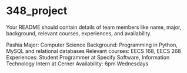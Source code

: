 # 348_project

Your README should contain details of team members like name, major, background, relevant courses, experiences, and availability.

Pashia
Major: Computer Science
Background: Programming in Python, MySQL and relational databases
Relevant courses: EECS 168, EECS 268
Experiences: Student Programmer at Specify Software, Information Technology Intern at Cerner
Availability: 6pm Wednesdays
